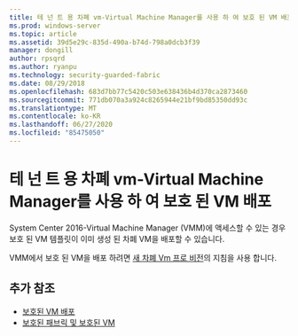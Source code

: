 ```yaml
---
title: 테 넌 트 용 차폐 vm-Virtual Machine Manager를 사용 하 여 보호 된 VM 배포
ms.prod: windows-server
ms.topic: article
ms.assetid: 39d5e29c-835d-490a-b74d-798a0dcb3f39
manager: dongill
author: rpsqrd
ms.author: ryanpu
ms.technology: security-guarded-fabric
ms.date: 08/29/2018
ms.openlocfilehash: 683d7bb77c5420c503e638436b4d370ca2873460
ms.sourcegitcommit: 771db070a3a924c8265944e21bf9bd85350dd93c
ms.translationtype: MT
ms.contentlocale: ko-KR
ms.lasthandoff: 06/27/2020
ms.locfileid: "85475050"
---
```

# <a name="shielded-vms-for-tenants---deploying-a-shielded-vm-by-using-virtual-machine-manager"></a>테 넌 트 용 차폐 vm-Virtual Machine Manager를 사용 하 여 보호 된 VM 배포

System Center 2016-Virtual Machine Manager (VMM)에 액세스할 수 있는 경우 보호 된 VM 템플릿이 이미 생성 된 차폐 VM을 배포할 수 있습니다.

VMM에서 보호 된 VM을 배포 하려면 [새 차폐 Vm 프로 비전](https://technet.microsoft.com/system-center-docs/vmm/scenario/guarded-vms#provision-a-new-shielded-vm)의 지침을 사용 합니다.

## <a name="additional-references"></a>추가 참조

- [보호된 VM 배포](guarded-fabric-configuration-scenarios-for-shielded-vms-overview.md)
- [보호된 패브릭 및 보호된 VM](guarded-fabric-and-shielded-vms-top-node.md)
